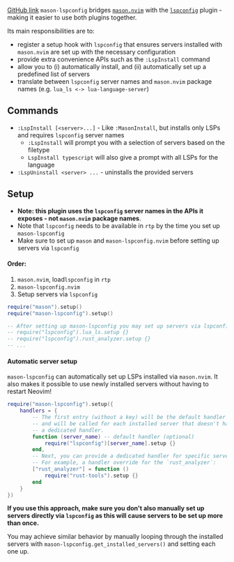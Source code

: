 [GitHub link](https://github.com/williamboman/mason-lspconfig.nvim)
`mason-lspconfig` bridges [`mason.nvim`](https://github.com/williamboman/mason.nvim) with the [`lspconfig`](https://github.com/neovim/nvim-lspconfig) plugin - making it easier to use both plugins together.

Its main responsibilities are to:
- register a setup hook with `lspconfig` that ensures servers installed with `mason.nvim` are set up with the necessary configuration
- provide extra convenience APIs such as the `:LspInstall` command
- allow you to (i) automatically install, and (ii) automatically set up a predefined list of servers
- translate between `lspconfig` server names and `mason.nvim` package names (e.g. `lua_ls <-> lua-language-server`)

## Commands
- `:LspInstall [<server>...]` - Like `:MasonInstall`, but installs only LSPs and requires `lspconfig` server names
	- `:LspInstall` will prompt you with a selection of servers based on the filetype
	- `LspInstall typescript` will also give a prompt with all LSPs for the language
- `:LspUninstall <server> ...` - uninstalls the provided servers

## Setup
- **Note: this plugin uses the `lspconfig` server names in the APIs it exposes - not `mason.nvim` package names**.
- Note that `lspconfig` needs to be available in `rtp` by the time you set up `mason-lspconfig`
- Make sure to set up `mason` and `mason-lspconfig.nvim` before setting up servers via `lspconfig`

#### Order:
1. `mason.nvim`, load`lspconfig` in `rtp`
2. `mason-lspconfig.nvim`
3. Setup servers via `lspconfig`

```lua
require("mason").setup()
require("mason-lspconfig").setup()

-- After setting up mason-lspconfig you may set up servers via lspconfig
-- require("lspconfig").lua_ls.setup {}
-- require("lspconfig").rust_analyzer.setup {}
-- ...
```

#### Automatic server setup
`mason-lspconfig` can automatically set up LSPs installed via `mason.nvim`. It also makes it possible to use newly installed servers without having to restart Neovim!
```lua
require("mason-lspconfig").setup({
	handlers = {
		-- The first entry (without a key) will be the default handler
		-- and will be called for each installed server that doesn't have
		-- a dedicated handler.
		function (server_name) -- default handler (optional)
			require("lspconfig")[server_name].setup {}
		end,
		-- Next, you can provide a dedicated handler for specific servers.
		-- For example, a handler override for the `rust_analyzer`:
		["rust_analyzer"] = function ()
			require("rust-tools").setup {}
		end
	}
})
```
**If you use this approach, make sure you don't also manually set up servers directly via `lspconfig` as this will cause servers to be set up more than once.**

You may achieve similar behavior by manually looping through the installed servers with `mason-lspconfig.get_installed_servers()` and setting each one up.
